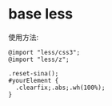 # base less
使用方法:

```less
@import "less/css3";
@import "less/z";

.reset-sina();
#yourElement {
  .clearfix;.abs;.wh(100%);
}
```
